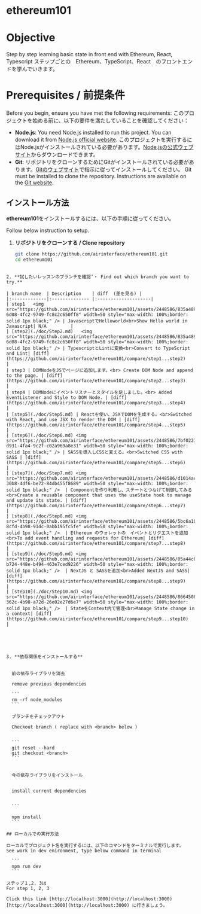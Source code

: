 # ethereum101

# Objective
Step by step learning basic state in front end with Ethereum, React, Typescript
ステップごとの　Ethereum、TypeScript、React　のフロントエンドを学んでいきます。

# Prerequisites / 前提条件

Before you begin, ensure you have met the following requirements:
このプロジェクトを始める前に、以下の要件を満たしていることを確認してください：

- **Node.js**: 
  You need Node.js installed to run this project. You can download it from [Node.js official website](https://nodejs.org/).
  このプロジェクトを実行するにはNode.jsがインストールされている必要があります。[Node.jsの公式ウェブサイト](https://nodejs.org/)からダウンロードできます。
- **Git**: 
  リポジトリをクローンするためにGitがインストールされている必要があります。[Gitのウェブサイト](https://git-scm.com/downloads)で指示に従ってインストールしてください。
  Git must be installed to clone the repository. Instructions are available on the [Git website](https://git-scm.com/downloads).


## インストール方法

**ethereum101**をインストールするには、以下の手順に従ってください。

Follow below instruction to setup.


1. **リポジトリをクローンする / Clone repository**
   ```bash
   git clone https://github.com/airinterface/ethereum101.git
   cd ethereum101
  ```

2. **試したいレッスンのブランチを確認’・ Find out which branch you want to try.**

| branch name  | Description    | diff  (差を見る) |
|:-------------|:-------------- |:--------------------|
| step1   <img src="https://github.com/airinterface/ethereum101/assets/2448586/835a4898-6d08-4fc2-9749-fc8c2c650ff8" width=50 style="max-width: 100%;border:  solid 1px black;" /> | JavascriptでHelloworld<br>Show Hello world in Javascript| N/A         |
| [step2](./doc/Step2.md)   <img src="https://github.com/airinterface/ethereum101/assets/2448586/835a4898-6d08-4fc2-9749-fc8c2c650ff8" width=50 style="max-width: 100%;border:  solid 1px black;" /> | TypescriptとLintに変換<br>Convert to TypeScript and Lint| [diff](https://github.com/airinterface/ethereum101/compare/step1...step2)      |
| step3 | DOMNodeをJSでページに追加します。<br> Create DOM Node and append to the page. | [diff](https://github.com/airinterface/ethereum101/compare/step2...step3)      |
| step4 | DOMNodeにイベントリスナーとスタイルを足しました。<br> Added EventListener and Style to DOM Node. | [diff](https://github.com/airinterface/ethereum101/compare/step3...step4)      |
| [step5](./doc/Step5.md) | Reactを使い、JSXでDOMを生成する。<br>Switched with React, and use JSX to render the DOM | [diff](https://github.com/airinterface/ethereum101/compare/step4...step5)      |
| [step6](./doc/Step6.md) <img src="https://github.com/airinterface/ethereum101/assets/2448586/7bf02212-d931-4fa4-9c2f-c02a969a8e31" width=50 style="max-width: 100%;border:  solid 1px black;" /> | SASSを導入しCSSと変える。<br>Switched CSS with SASS | [diff](https://github.com/airinterface/ethereum101/compare/step5...step6)      |
| [step7](./doc/Step7.md) <img src="https://github.com/airinterface/ethereum101/assets/2448586/d1014acb-30b8-4df6-be72-84db455f8689" width=50 style="max-width: 100%;border:  solid 1px black;" />  | Componentを作り利用し、ステートとつなげて制御してみる<br>Create a reusable component that uses the useState hook to manage and update its state. | [diff](https://github.com/airinterface/ethereum101/compare/step6...step7)      |
| [step8](./doc/Step8.md) <img src="https://github.com/airinterface/ethereum101/assets/2448586/5bc6a10c-8cfd-4b98-91dc-0abb195fc5fe" width=50 style="max-width: 100%;border:  solid 1px black;" />  | Ethereum のウォレットの　イベントとリクエストを追加<br>To add event handling and requests for Ethereum| [diff](https://github.com/airinterface/ethereum101/compare/step7...step8)      |
| [step9](./doc/Step9.md) <img src="https://github.com/airinterface/ethereum101/assets/2448586/05a44c88-b724-448e-b494-463e7ced9226" width=50 style="max-width: 100%;border:  solid 1px black;" />  | NextJS と SASSを追加<br>Added NextJS and SASS| [diff](https://github.com/airinterface/ethereum101/compare/step8...step9)      |
| [step10](./doc/Step10.md) <img src="https://github.com/airinterface/ethereum101/assets/2448586/8664508a-362c-4b98-a72d-26e02e27d6e7" width=50 style="max-width: 100%;border:  solid 1px black;" />  | StateをContext内で管理<br>Manage State change in a context| [diff](https://github.com/airinterface/ethereum101/compare/step9...step10)      |





3. **依存関係をインストールする**


    前の依存ライブラリを消去

    remove previous dependencies

    ```
    rm -rf node_modules
    ```
    
    ブランチをチェックアウト

    Checkout branch ( replace with <branch> below )


    ```
    git reset --hard
    git checkout <branch>
    ```


    今の依存ライブラリをインストール


    install current dependencies


    ```

    npm install
    ```

## ローカルでの実行方法

ローカルでプロジェクト名を実行するには、以下のコマンドをターミナルで実行します。
See work in dev enironment, type below command in terminal

    ```
    npm run dev
    ```

ステップ１,2, 3は
For step 1, 2, 3

Click this link [http://localhost:3000](http://localhost:3000)
[http://localhost:3000](http://localhost:3000) に行きましょう。
